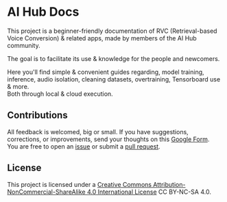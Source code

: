 # AI Hub Docs

This project is a beginner-friendly documentation of RVC (Retrieval-based Voice Conversion) & related apps, made by members of the AI Hub community.

The goal is to facilitate its use & knowledge for the people and newcomers.

Here you'll find simple & convenient guides regarding, model training, inference, audio isolation, cleaning datasets, overtraining, Tensorboard use & more.     
Both through local & cloud execution.
## Contributions

All feedback is welcomed, big or small. If you have suggestions, corrections, or improvements, send your thoughts on this [Google Form](https://forms.gle/5i6hTJRVkXRohvVF9).       
You are free to open an [issue](https://github.com/AIHubDocs/en/issues) or submit a [pull request](https://github.com/AIHubDocs/en/pulls).
## License
This project is licensed under a [Creative Commons Attribution-NonCommercial-ShareAlike 4.0 International License](http://creativecommons.org/licenses/by-nc-sa/4.0/) CC BY-NC-SA 4.0.